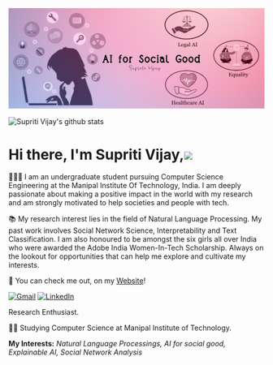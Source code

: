 
![](./Images/Banner_Sup.jpg)

![Supriti Vijay's github stats](https://github-readme-stats.vercel.app/api?username=SupritiVijay&count_private=true&show_icons=true&theme=dracula&include_all_commits=true)

# Hi there, I'm Supriti Vijay,<img src="https://raw.githubusercontent.com/MartinHeinz/MartinHeinz/master/wave.gif" width="30px">

👩🏼‍💻 I am an undergraduate student pursuing Computer Science Engineering at the Manipal Institute Of Technology, India. I am deeply passionate about making  a positive impact in the world with my research and am strongly motivated to help societies and people with tech. 

📚 My research interest lies in the field of Natural Language Processing. My past work involves Social Network Science, Interpretability and Text Classification. I am also honoured to be amongst the six girls all over India who were awarded the Adobe India Women-In-Tech Scholarship. Always on the lookout for opportunities that can help me explore and cultivate my interests. 

🐼 You can check me out, on my [Website](https://supritivijay.github.io/)!





[![Gmail](https://img.shields.io/badge/-GMAIL-D14836?style=for-the-badge&logo=gmail&logoColor=white)](mailto:supriti.vijay@gmail.com)
[![LinkedIn](https://img.shields.io/badge/LinkedIn-0077B5?style=for-the-badge&logo=linkedin&logoColor=white)](https://www.linkedin.com/in/supriti-vijay/)


   Research Enthusiast.
 
👨‍🎓 Studying Computer Science at Manipal Institute of Technology.


**My Interests:**  *Natural Language Processings, AI for social good, Explainable AI, Social Network Analysis*
